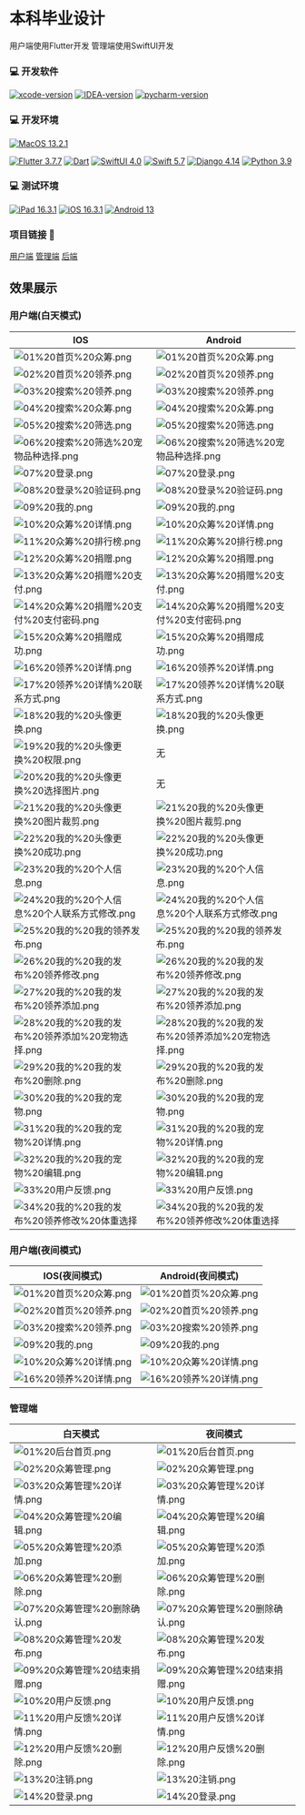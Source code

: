 # 本科毕业设计
用户端使用Flutter开发 管理端使用SwiftUI开发

### 💻 开发软件

[![xcode-version](https://img.shields.io/badge/xcode-14.2%20-brightgreen?style=flat-square)](https://developer.apple.com/cn/xcode)
[![IDEA-version](https://img.shields.io/badge/IDEA-2022.3.3%20-brightgreen?style=flat-square)](https://www.jetbrains.com.cn/idea)
[![pycharm-version](https://img.shields.io/badge/pycharm-2022.3.3%20-brightgreen?style=flat-square)](https://www.jetbrains.com.cn/pycharm)

### 💻 开发环境

[![MacOS 13.2.1](https://img.shields.io/badge/MacOS%2013.2.1-4F4F4F?style=flat-square&logo=apple&logoColor=FFFFFF&labelColor=4F4F4F)](https://www.apple.com.cn/macos/ventura)

[![Flutter 3.7.7](https://img.shields.io/badge/Flutter%203.7.7-4F4F4F?style=flat-square&logo=flutter&logoColor=70CEF8&labelColor=4F4F4F)](https://flutter.dev)
[![Dart](https://img.shields.io/badge/Dart%202.19.4-4F4F4F?style=flat-square&logo=dart&logoColor=5BB3F0&labelColor=4F4F4F)](https://dart.dev)
[![SwiftUI 4.0](https://img.shields.io/badge/SwiftUI%204.0-4F4F4F?style=flat-square&logo=swift&logoColor=61D4E7&labelColor=4F4F4F)](https://developer.apple.com/cn/xcode/swiftui)
[![Swift 5.7](https://img.shields.io/badge/Swift%205.7-4F4F4F?style=flat-square&logo=swift&labelColor=4F4F4F)](https://developer.apple.com/cn/swift)
[![Django 4.14](https://img.shields.io/badge/Django%204.14-4F4F4F?style=flat-square&logo=Django&labelColor=4F4F4F)](https://www.djangoproject.com)
[![Python 3.9](https://img.shields.io/badge/Python%203.9-4F4F4F?style=flat-square&logo=Python&labelColor=4F4F4F)](https://www.python.org)

### 💻 测试环境

[![iPad 16.3.1](https://img.shields.io/badge/iPad%2016.3.1-4F4F4F?style=flat-square&logo=apple&logoColor=FFFFFF&labelColor=4F4F4F)](https://www.apple.com.cn/ipados/ipados-16)
[![iOS 16.3.1](https://img.shields.io/badge/iOS%2016.3.1-4F4F4F?style=flat-square&logo=apple&logoColor=FFFFFF&labelColor=4F4F4F)](https://www.apple.com.cn/ios/ios-16)
[![Android 13](https://img.shields.io/badge/Android%2013-00C000?style=flat-square&logo=android&logoColor=FFFFFF&labelColor=00C000)](https://www.android.com/android-13)

### 项目链接 🔗
[用户端](../petCharityFlutter)
[管理端](../petCharitySwiftUI)
[后端](../petCharityDjango)

## 效果展示
### 用户端(白天模式)

| IOS                                                                                 | Android                                                                                 |
|-------------------------------------------------------------------------------------|-----------------------------------------------------------------------------------------|
| ![01%20首页%20众筹.png](image/IOS%201/01%20首页%20众筹.png)                                 | ![01%20首页%20众筹.png](image/Android%201/01%20首页%20众筹.png)                                 |
| ![02%20首页%20领养.png](image/IOS%201/02%20首页%20领养.png)                                 | ![02%20首页%20领养.png](image/Android%201/02%20首页%20领养.png)                                 |
| ![03%20搜索%20领养.png](image/IOS%201/03%20搜索%20领养.png)                                 | ![03%20搜索%20领养.png](image/Android%201/03%20搜索%20领养.png)                                 |
| ![04%20搜索%20众筹.png](image/IOS%201/04%20搜索%20众筹.png)                                 | ![04%20搜索%20众筹.png](image/Android%201/04%20搜索%20众筹.png)                                 |
| ![05%20搜索%20筛选.png](image/IOS%201/05%20搜索%20筛选.png)                                 | ![05%20搜索%20筛选.png](image/Android%201/05%20搜索%20筛选.png)                                 |
| ![06%20搜索%20筛选%20宠物品种选择.png](image/IOS%201/06%20搜索%20筛选%20宠物品种选择.png)               | ![06%20搜索%20筛选%20宠物品种选择.png](image/Android%201/06%20搜索%20筛选%20宠物品种选择.png)               |
| ![07%20登录.png](image/IOS%201/07%20登录.png)                                           | ![07%20登录.png](image/Android%201/07%20登录.png)                                           |
| ![08%20登录%20验证码.png](image/IOS%201/08%20登录%20验证码.png)                               | ![08%20登录%20验证码.png](image/Android%201/08%20登录%20验证码.png)                               |
| ![09%20我的.png](image/IOS%201/09%20我的.png)                                           | ![09%20我的.png](image/Android%201/09%20我的.png)                                           |
| ![10%20众筹%20详情.png](image/IOS%201/10%20众筹%20详情.png)                                 | ![10%20众筹%20详情.png](image/Android%201/10%20众筹%20详情.png)                                 |
| ![11%20众筹%20排行榜.png](image/IOS%201/11%20众筹%20排行榜.png)                               | ![11%20众筹%20排行榜.png](image/Android%201/11%20众筹%20排行榜.png)                               |
| ![12%20众筹%20捐赠.png](image/IOS%201/12%20众筹%20捐赠.png)                                 | ![12%20众筹%20捐赠.png](image/Android%201/12%20众筹%20捐赠.png)                                 |
| ![13%20众筹%20捐赠%20支付.png](image/IOS%201/13%20众筹%20捐赠%20支付.png)                       | ![13%20众筹%20捐赠%20支付.png](image/Android%201/13%20众筹%20捐赠%20支付.png)                       |
| ![14%20众筹%20捐赠%20支付%20支付密码.png](image/IOS%201/14%20众筹%20捐赠%20支付%20支付密码.png)         | ![14%20众筹%20捐赠%20支付%20支付密码.png](image/Android%201/14%20众筹%20捐赠%20支付%20支付密码.png)         |
| ![15%20众筹%20捐赠成功.png](image/IOS%201/15%20众筹%20捐赠成功.png)                             | ![15%20众筹%20捐赠成功.png](image/Android%201/15%20众筹%20捐赠成功.png)                             |
| ![16%20领养%20详情.png](image/IOS%201/16%20领养%20详情.png)                                 | ![16%20领养%20详情.png](image/Android%201/16%20领养%20详情.png)                                 |
| ![17%20领养%20详情%20联系方式.png](image/IOS%201/17%20领养%20详情%20联系方式.png)                   | ![17%20领养%20详情%20联系方式.png](image/Android%201/17%20领养%20详情%20联系方式.png)                   |
| ![18%20我的%20头像更换.png](image/IOS%201/18%20我的%20头像更换.png)                             | ![18%20我的%20头像更换.png](image/Android%201/18%20我的%20头像更换.png)                             |
| ![19%20我的%20头像更换%20权限.png](image/IOS%201/19%20我的%20头像更换%20权限.png)                   | 无                                                                                       |
| ![20%20我的%20头像更换%20选择图片.png](image/IOS%201/20%20我的%20头像更换%20选择图片.png)               | 无                                                                                       |
| ![21%20我的%20头像更换%20图片裁剪.png](image/IOS%201/21%20我的%20头像更换%20图片裁剪.png)               | ![21%20我的%20头像更换%20图片裁剪.png](image/Android%201/21%20我的%20头像更换%20图片裁剪.png)               |
| ![22%20我的%20头像更换%20成功.png](image/IOS%201/22%20我的%20头像更换%20成功.png)                   | ![22%20我的%20头像更换%20成功.png](image/Android%201/22%20我的%20头像更换%20成功.png)                   |
| ![23%20我的%20个人信息.png](image/IOS%201/23%20我的%20个人信息.png)                             | ![23%20我的%20个人信息.png](image/Android%201/23%20我的%20个人信息.png)                             |
| ![24%20我的%20个人信息%20个人联系方式修改.png](image/IOS%201/24%20我的%20个人信息%20个人联系方式修改.png)       | ![24%20我的%20个人信息%20个人联系方式修改.png](image/Android%201/24%20我的%20个人信息%20个人联系方式修改.png)       |
| ![25%20我的%20我的领养发布.png](image/IOS%201/25%20我的%20我的领养发布.png)                         | ![25%20我的%20我的领养发布.png](image/Android%201/25%20我的%20我的领养发布.png)                         |
| ![26%20我的%20我的发布%20领养修改.png](image/IOS%201/26%20我的%20我的发布%20领养修改.png)               | ![26%20我的%20我的发布%20领养修改.png](image/Android%201/26%20我的%20我的发布%20领养修改.png)               |
| ![27%20我的%20我的发布%20领养添加.png](image/IOS%201/27%20我的%20我的发布%20领养添加.png)               | ![27%20我的%20我的发布%20领养添加.png](image/Android%201/27%20我的%20我的发布%20领养添加.png)               |
| ![28%20我的%20我的发布%20领养添加%20宠物选择.png](image/IOS%201/28%20我的%20我的发布%20领养添加%20宠物选择.png) | ![28%20我的%20我的发布%20领养添加%20宠物选择.png](image/Android%201/28%20我的%20我的发布%20领养添加%20宠物选择.png) |
| ![29%20我的%20我的发布%20删除.png](image/IOS%201/29%20我的%20我的发布%20删除.png)                   | ![29%20我的%20我的发布%20删除.png](image/Android%201/29%20我的%20我的发布%20删除.png)                   |
| ![30%20我的%20我的宠物.png](image/IOS%201/30%20我的%20我的宠物.png)                             | ![30%20我的%20我的宠物.png](image/Android%201/30%20我的%20我的宠物.png)                             |
| ![31%20我的%20我的宠物%20详情.png](image/IOS%201/31%20我的%20我的宠物%20详情.png)                   | ![31%20我的%20我的宠物%20详情.png](image/Android%201/31%20我的%20我的宠物%20详情.png)                   |
| ![32%20我的%20我的宠物%20编辑.png](image/IOS%201/32%20我的%20我的宠物%20编辑.png)                   | ![32%20我的%20我的宠物%20编辑.png](image/Android%201/32%20我的%20我的宠物%20编辑.png)                   |
| ![33%20用户反馈.png](image/IOS%201/33%20用户反馈.png)                                       | ![33%20用户反馈.png](image/Android%201/33%20用户反馈.png)                                       |
| ![34%20我的%20我的发布%20领养修改%20体重选择](image/IOS%201/34%20我的%20我的发布%20领养修改%20体重选择.png)     | ![34%20我的%20我的发布%20领养修改%20体重选择](image/Android%201/34%20我的%20我的发布%20领养修改%20体重选择.png)     |

### 用户端(夜间模式)

| IOS(夜间模式)                                           | Android(夜间模式)                                           |
|-----------------------------------------------------|---------------------------------------------------------|
| ![01%20首页%20众筹.png](image/IOS%202/01%20首页%20众筹.png) | ![01%20首页%20众筹.png](image/Android%202/01%20首页%20众筹.png) |
| ![02%20首页%20领养.png](image/IOS%202/02%20首页%20领养.png) | ![02%20首页%20领养.png](image/Android%202/02%20首页%20领养.png) |
| ![03%20搜索%20领养.png](image/IOS%202/03%20搜索%20领养.png) | ![03%20搜索%20领养.png](image/Android%202/03%20搜索%20领养.png) |
| ![09%20我的.png](image/IOS%202/09%20我的.png)           | ![09%20我的.png](image/Android%202/09%20我的.png)           |
| ![10%20众筹%20详情.png](image/IOS%202/10%20众筹%20详情.png) | ![10%20众筹%20详情.png](image/Android%202/10%20众筹%20详情.png) |
| ![16%20领养%20详情.png](image/IOS%202/16%20领养%20详情.png) | ![16%20领养%20详情.png](image/Android%202/16%20领养%20详情.png) |

### 管理端

| 白天模式                                                         | 夜间模式                                                         |
|--------------------------------------------------------------|--------------------------------------------------------------|
| ![01%20后台首页.png](image/iPad%201/01%20后台首页.png)               | ![01%20后台首页.png](image/iPad%202/01%20后台首页.png)               |
| ![02%20众筹管理.png](image/iPad%201/02%20众筹管理.png)               | ![02%20众筹管理.png](image/iPad%202/02%20众筹管理.png)               |
| ![03%20众筹管理%20详情.png](image/iPad%201/03%20众筹管理%20详情.png)     | ![03%20众筹管理%20详情.png](image/iPad%202/03%20众筹管理%20详情.png)     |
| ![04%20众筹管理%20编辑.png](image/iPad%201/04%20众筹管理%20编辑.png)     | ![04%20众筹管理%20编辑.png](image/iPad%202/04%20众筹管理%20编辑.png)     |
| ![05%20众筹管理%20添加.png](image/iPad%201/05%20众筹管理%20添加.png)     | ![05%20众筹管理%20添加.png](image/iPad%202/05%20众筹管理%20添加.png)     |
| ![06%20众筹管理%20删除.png](image/iPad%201/06%20众筹管理%20删除.png)     | ![06%20众筹管理%20删除.png](image/iPad%202/06%20众筹管理%20删除.png)     |
| ![07%20众筹管理%20删除确认.png](image/iPad%201/07%20众筹管理%20删除确认.png) | ![07%20众筹管理%20删除确认.png](image/iPad%202/07%20众筹管理%20删除确认.png) |
| ![08%20众筹管理%20发布.png](image/iPad%201/08%20众筹管理%20发布.png)     | ![08%20众筹管理%20发布.png](image/iPad%202/08%20众筹管理%20发布.png)     |
| ![09%20众筹管理%20结束捐赠.png](image/iPad%201/09%20众筹管理%20结束捐赠.png) | ![09%20众筹管理%20结束捐赠.png](image/iPad%202/09%20众筹管理%20结束捐赠.png) |
| ![10%20用户反馈.png](image/iPad%201/10%20用户反馈.png)               | ![10%20用户反馈.png](image/iPad%202/10%20用户反馈.png)               |
| ![11%20用户反馈%20详情.png](image/iPad%201/11%20用户反馈%20详情.png)     | ![11%20用户反馈%20详情.png](image/iPad%202/11%20用户反馈%20详情.png)     |
| ![12%20用户反馈%20删除.png](image/iPad%201/12%20用户反馈%20删除.png)     | ![12%20用户反馈%20删除.png](image/iPad%202/12%20用户反馈%20删除.png)     |
| ![13%20注销.png](image/iPad%201/13%20注销.png)                   | ![13%20注销.png](image/iPad%202/13%20注销.png)                   |
| ![14%20登录.png](image/iPad%201/14%20登录.png)                   | ![14%20登录.png](image/iPad%202/14%20登录.png)                   |